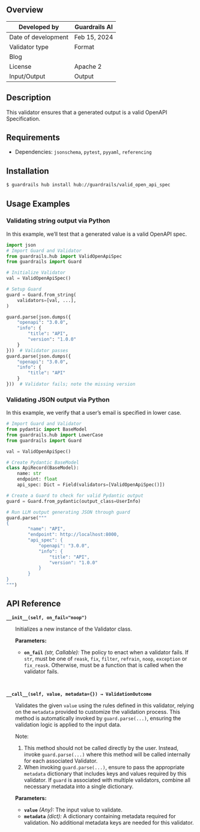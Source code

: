 ## Overview

| Developed by | Guardrails AI |
| --- | --- |
| Date of development | Feb 15, 2024 |
| Validator type | Format |
| Blog |  |
| License | Apache 2 |
| Input/Output | Output |

## Description

This validator ensures that a generated output is a valid OpenAPI Specification.

## Requirements
- Dependencies: `jsonschema`, `pytest`, `pyyaml`, `referencing`

## Installation

```bash
$ guardrails hub install hub://guardrails/valid_open_api_spec
```

## Usage Examples

### Validating string output via Python

In this example, we’ll test that a generated value is a valid OpenAPI spec.

```python
import json
# Import Guard and Validator
from guardrails.hub import ValidOpenApiSpec
from guardrails import Guard

# Initialize Validator
val = ValidOpenApiSpec()

# Setup Guard
guard = Guard.from_string(
    validators=[val, ...],
)

guard.parse(json.dumps({
    "openapi": "3.0.0",
    "info": {
        "title": "API",
        "version": "1.0.0"
    }
}))  # Validator passes
guard.parse(json.dumps({
    "openapi": "3.0.0",
    "info": {
        "title": "API"
    }
}))  # Validator fails; note the missing version
```

### Validating JSON output via Python

In this example, we verify that a user’s email is specified in lower case.

```python
# Import Guard and Validator
from pydantic import BaseModel
from guardrails.hub import LowerCase
from guardrails import Guard

val = ValidOpenApiSpec()

# Create Pydantic BaseModel
class ApiRecord(BaseModel):
    name: str
    endpoint: float
    api_spec: Dict = Field(validators=[ValidOpenApiSpec()])

# Create a Guard to check for valid Pydantic output
guard = Guard.from_pydantic(output_class=UserInfo)

# Run LLM output generating JSON through guard
guard.parse("""
{
        "name": "API",
        "endpoint": http://localhost:8000,
        "api_spec": {
            "openapi": "3.0.0",
            "info": {
                "title": "API",
                "version": "1.0.0"
            }
        }
}
""")
```

## API Reference

**`__init__(self, on_fail="noop")`**
<ul>

Initializes a new instance of the Validator class.

**Parameters:**

- **`on_fail`** *(str, Callable):* The policy to enact when a validator fails. If `str`, must be one of `reask`, `fix`, `filter`, `refrain`, `noop`, `exception` or `fix_reask`. Otherwise, must be a function that is called when the validator fails.

</ul>

<br>

**`__call__(self, value, metadata={}) → ValidationOutcome`**

<ul>

Validates the given `value` using the rules defined in this validator, relying on the `metadata` provided to customize the validation process. This method is automatically invoked by `guard.parse(...)`, ensuring the validation logic is applied to the input data.

Note:

1. This method should not be called directly by the user. Instead, invoke `guard.parse(...)` where this method will be called internally for each associated Validator.
2. When invoking `guard.parse(...)`, ensure to pass the appropriate `metadata` dictionary that includes keys and values required by this validator. If `guard` is associated with multiple validators, combine all necessary metadata into a single dictionary.

**Parameters:**

- **`value`** *(Any):* The input value to validate.
- **`metadata`** *(dict):* A dictionary containing metadata required for validation. No additional metadata keys are needed for this validator.

</ul>